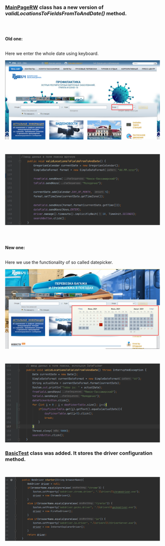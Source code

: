 ### [MainPageRW](/src/main/java/rwPages/MainPageRW.java) class has a new version of *validLocationsToFieldsFromToAndDate()* method. ###

<br>
<br>

**Old one:**

<br>
Here we enter the whole date using keyboard.

 ![ByKeyBoard](images/ByKeyBoard.png)
 
 <br> 
 
 ![DateByKeyBoard](images/DateByKeyBoard.png)
 
 <br>
 <br>
 
 **New one:**
 
 <br>
 Here we use the functionality of so called datepicker.
 
 ![ByDatePicker](images/ByDatePicker.png)
 
 <br>
 
 ![DateByDatePicker](images/DateByDatePicker.png)
 
 ### [BasicTest](/src/test/java/tests/BasicTest.java) class was added. It stores the driver configuration method. ###

 <br>
 
 ![Starter](images/Starter.png)
 